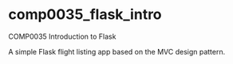 # comp0035_flask_intro
COMP0035 Introduction to Flask

A simple Flask flight listing app based on the MVC design pattern.